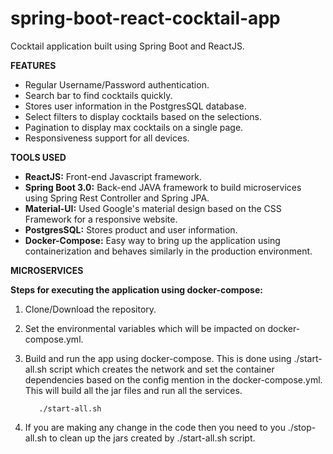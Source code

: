 # spring-boot-react-cocktail-app
Cocktail application built using Spring Boot and ReactJS.
 
**FEATURES**

- Regular Username/Password authentication.
- Search bar to find cocktails quickly.
- Stores user information in the PostgresSQL database.
- Select filters to display cocktails based on the selections.
- Pagination to display max cocktails on a single page.
- Responsiveness support for all devices.

**TOOLS USED**

- **ReactJS:** Front-end Javascript framework.
- **Spring Boot 3.0:** Back-end JAVA framework to build microservices using Spring
 Rest Controller and Spring JPA.
- **Material-UI:** Used Google's material design based on the CSS Framework for a responsive website.
- **PostgresSQL:** Stores product and user information.
- **Docker-Compose:** Easy way to bring up the application using containerization and behaves similarly in the production environment.
 
**MICROSERVICES**

**Steps for executing the application using docker-compose:**

1. Clone/Download the repository.

2. Set the environmental variables which will be impacted on docker-compose.yml.
   
3. Build and run the app using docker-compose. This is done using ./start-all.sh script which creates the network and set the container dependencies based on the config mention in the docker-compose.yml. 
   This will build all the jar files and run all the services.
   ```
      ./start-all.sh
   ```

4. If you are making any change in the code then you need to you ./stop-all.sh to clean up the jars created by ./start-all.sh script.